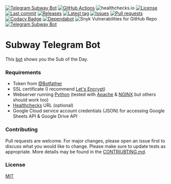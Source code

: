 [![Telegram Subway Bot](https://img.shields.io/badge/Telegram-Bot-blue?logo=telegram)](https://t.me/SubwayBot)
[![GitHub Actions](https://github.com/Crazy-Marvin/yogibot-telegram/actions/workflows/ci.yml/badge.svg)](https://github.com/Crazy-Marvin/yogibot-telegram/actions/workflows/ci.yml)
![healthchecks.io](https://img.shields.io/endpoint?url=https%3A%2F%2Fhealthchecks.io%2Fbadge%2F396c7d03-faf7-4562-9f83-1194d0%2F31QvRDxH%2FSubway.shields)
[![License](https://img.shields.io/github/license/Crazy-Marvin/yogibot-telegram)](https://github.com/Crazy-Marvin/yogibot-telegram/blob/trunk/LICENSE)
[![Last commit](https://img.shields.io/github/last-commit/Crazy-Marvin/yogibot-telegram.svg?style=flat)](https://github.com/Crazy-Marvin/yogibot-telegram/commits)
[![Releases](https://img.shields.io/github/downloads/Crazy-Marvin/yogibot-telegram/total.svg?style=flat)](https://github.com/Crazy-Marvin/yogibot-telegram/releases)
[![Latest tag](https://img.shields.io/github/tag/Crazy-Marvin/yogibot-telegram.svg?style=flat)](https://github.com/Crazy-Marvin/yogibot-telegram/tags)
[![Issues](https://img.shields.io/github/issues/Crazy-Marvin/yogibot-telegram.svg?style=flat)](https://github.com/Crazy-Marvin/yogibot-telegram/issues)
[![Pull requests](https://img.shields.io/github/issues-pr/Crazy-Marvin/yogibot-telegram.svg?style=flat)](https://github.com/Crazy-Marvin/yogibot-telegram/pulls)
[![Codacy Badge](https://app.codacy.com/project/badge/Grade/a9ec4ee98a93425ca8162b369adce3db)](https://www.codacy.com/gh/Crazy-Marvin/yogibot-telegram/dashboard?utm_source=github.com&utm_medium=referral&utm_content=Crazy-Marvin/yogibot-telegram&utm_campaign=Badge_Grade)
[![Dependabot](https://badgen.net/badge/icon/dependabot?icon=dependabot&label)](https://python.org/)
![Snyk Vulnerabilities for GitHub Repo](https://img.shields.io/snyk/vulnerabilities/github/Crazy-Marvin/yogibot-telegram)
[![Telegram Subway Bot](https://img.shields.io/badge/Python-yellow?logo=python)](https://t.me/YogiTelegramBot)

# Subway Telegram Bot

This [bot](http://t.me/SubwayBot) shows you the Sub of the Day.

### Requirements

- Token from [@Botfather](https://telegram.me/botfather)
- SSL certificate (I recommend [Let's Encrypt](https://letsencrypt.org/))
- Webserver running [Python](https://www.python.org) (tested with [Apache](https://httpd.apache.org/) & [NGINX](https://www.nginx.com/) but others should work too)
- [Healthchecks](https://healthchecks.io/#php) URL (optional)
- Google Cloud service account credentials (JSON) for accessing Google Sheets API & Google Drive API

### Contributing

Pull requests are welcome. For major changes, please open an issue first to discuss what you would like to change.
Please make sure to update tests as appropriate.
More details may be found in the [CONTRIUBTING.md](https://github.com/Crazy-Marvin/yogibot-telegram/tree/trunk/.github/CONTRIBUTING.md).

### License

[MIT](https://choosealicense.com/licenses/mit/)
